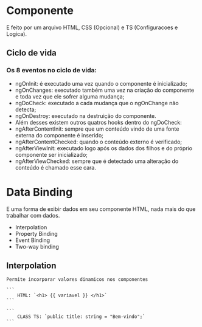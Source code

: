 # Componente

E feito por um arquivo HTML, CSS (Opcional) e TS (Configuracoes e Logica).

## Ciclo de vida

### Os 8 eventos no ciclo de vida:
* ngOnInit: é executado uma vez quando o componente é inicializado;
* ngOnChanges: executado também uma vez na criação do componente e toda vez que ele sofrer alguma mudança;
* ngDoCheck: executado a cada mudança que o ngOnChange não detecta;
* ngOnDestroy: executado na destruição do componente.
* Além desses existem outros quatros hooks dentro do ngDoCheck:
* ngAfterContentInit: sempre que um conteúdo vindo de uma fonte externa do componente é inserido;
* ngAfterContentChecked: quando o conteúdo externo é verificado;
* ngAfterViewInit: executado logo após os dados dos filhos e do próprio componente ser inicializado;
* ngAfterViewChecked: sempre que é detectado uma alteração do conteúdo é chamado esse cara.

# Data Binding

E uma forma de exibir dados em seu componente HTML, nada mais do que trabalhar com dados.

- Interpolation
- Property Binding
- Event Binding 
- Two-way binding

## Interpolation

    Permite incorporar valores dinamicos nos componentes

    ```
        HTML: `<h1> {{ variavel }} </h1>`
    ```

    ```
        CLASS TS: `public title: string = "Bem-vindo";`
    ```
